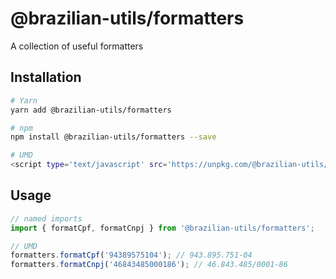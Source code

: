 # @brazilian-utils/formatters

A collection of useful formatters

## Installation

```sh
# Yarn
yarn add @brazilian-utils/formatters

# npm
npm install @brazilian-utils/formatters --save

# UMD
<script type='text/javascript' src='https://unpkg.com/@brazilian-utils/formatters/dist/index.umd.js'></script>
```

## Usage

```js
// named imports
import { formatCpf, formatCnpj } from '@brazilian-utils/formatters';

// UMD
formatters.formatCpf('94389575104'); // 943.895.751-04
formatters.formatCnpj('46843485000186'); // 46.843.485/0001-86
```
